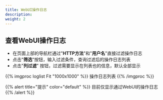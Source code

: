 ```yaml
---
title: WebUI操作日志
description: 
weight: 2
---
```


## 查看WebUI操作日志
  * 在页面上部的导航栏通过"**HTTP方法**"和"**用户名**"直接过滤操作日志
  * 点击"**筛选**"按钮，输入过滤条件，查询过滤后的操作日志列表
  * 点击"**列过滤**" 按钮，过滤需要显示在列表也的信息，默认全部显示

{{% imgproc loglist Fit "1000x1000" %}}
操作日志列表
{{% /imgproc %}}

{{% alert title="提示" color="default" %}}
目前仅显示通过WebUI的操作日志
{{% /alert %}}

